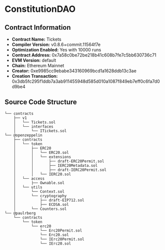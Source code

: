 # ConstitutionDAO

## Contract Information
- **Contract Name:** Tickets
- **Compiler Version:** v0.8.6+commit.11564f7e
- **Optimization Enabled:** Yes with 10000 runs
- **Contract Address:** 0x7a58c0be72be218b41c608b7fe7c5bb630736c71
- **EVM Version:** default
- **Chain:** Ethereum Mainnet
- **Creator:** 0xe9985cc9ebabe343160969bcd1a1628ddb13c3ae
- **Creation Transaction:** 0x3db5fc295f1ddb7a3ab911455948d585d010a1087f849eb7eff0c6fa7d0d9be4

## Source Code Structure
```
└── contracts
    ├── v1
    │   └── Tickets.sol
    │   └── interfaces
    │       └── ITickets.sol
└── @openzeppelin
    ├── contracts
    │   └── token
    │       ├── ERC20
    │       │   └── ERC20.sol
    │       │   └── extensions
    │       │       ├── draft-ERC20Permit.sol
    │       │       ├── IERC20Metadata.sol
    │       │       ├── draft-IERC20Permit.sol
    │       │   └── IERC20.sol
    │   └── access
    │       ├── Ownable.sol
    │   └── utils
    │       └── Context.sol
    │       └── cryptography
    │           ├── draft-EIP712.sol
    │           ├── ECDSA.sol
    │       └── Counters.sol
└── @paulrberg
    └── contracts
        └── token
            └── erc20
                └── Erc20Permit.sol
                └── Erc20.sol
                └── IErc20Permit.sol
                └── IErc20.sol

```